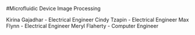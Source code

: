 #Microfluidic Device Image Processing

Kirina Gajadhar - Electrical Engineer
Cindy Tzapin - Electrical Engineer
Max Flynn - Electrical Engineer	
Meryl Flaherty - Computer Engineer
